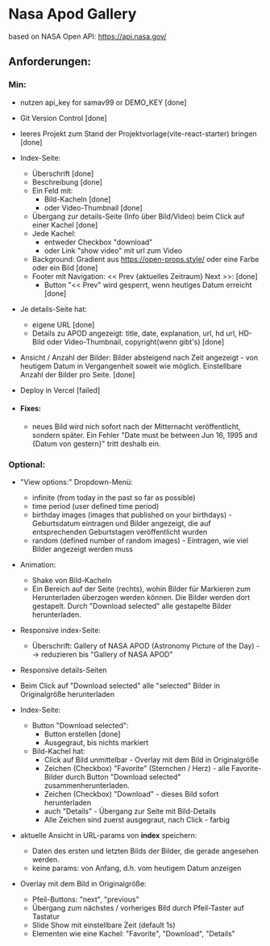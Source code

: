 # Nasa Apod Gallery

based on NASA Open API: https://api.nasa.gov/

## Anforderungen:

### Min:

- nutzen api_key for samav99 or DEMO_KEY [done]
- Git Version Control [done]
- leeres Projekt zum Stand der Projektvorlage(vite-react-starter) bringen [done]

- Index-Seite:

  - Überschrift [done]
  - Beschreibung [done]
  - Ein Feld mit:
    - Bild-Kacheln [done]
    - oder Video-Thumbnail [done]
  - Übergang zur details-Seite (Info über Bild/Video) beim Click auf einer Kachel [done]
  - Jede Kachel:
    - entweder Checkbox "download"
    - oder Link "show video" mit url zum Video
  - Background: Gradient aus https://open-props.style/ oder eine Farbe oder ein Bild [done]
  - Footer mit Navigation: << Prev {aktuelles Zeitraum} Next >>: [done]
    - Button "<< Prev" wird gesperrt, wenn heutiges Datum erreicht [done]

- Je details-Seite hat:
  - eigene URL [done]
  - Details zu APOD angezeigt: title, date, explanation, url, hd url, HD-Bild oder Video-Thumbnail, copyright(wenn gibt's) [done]
- Ansicht / Anzahl der Bilder: Bilder absteigend nach Zeit angezeigt - von heutigem Datum in Vergangenheit soweit wie möglich. Einstellbare Anzahl der Bilder pro Seite. [done]
- Deploy in Vercel [failed]

- #### **Fixes**:
  - neues Bild wird nich sofort nach der Mitternacht veröffentlicht, sondern später. Ein Fehler "Date must be between Jun 16, 1995 and {Datum von gestern}" tritt deshalb ein.

### Optional:

- "View options:" Dropdown-Menü:

  - infinite (from today in the past so far as possible)
  - time period (user defined time period)
  - birthday images (images that published on your birthdays) - Geburtsdatum eintragen und Bilder angezeigt, die auf entsprechenden Geburtstagen veröffentlicht wurden
  - random (defined number of random images) - Eintragen, wie viel Bilder angezeigt werden muss

- Animation:

  - Shake von Bild-Kacheln
  - Ein Bereich auf der Seite (rechts), wohin Bilder für Markieren zum Herunterladen überzogen werden können. Die Bilder werden dort gestapelt. Durch "Download selected" alle gestapelte Bilder herunterladen.

- Responsive index-Seite:
  - Überschrift: Gallery of NASA APOD (Astronomy Picture of the Day) --> reduzieren bis "Gallery of NASA APOD"
- Responsive details-Seiten

- Beim Click auf "Download selected" alle "selected" Bilder in Originalgröße herunterladen

- Index-Seite:

  - Button "Download selected":
    - Button erstellen [done]
    - Ausgegraut, bis nichts markiert
  - Bild-Kachel hat:
    - Click auf Bild unmittelbar - Overlay mit dem Bild in Originalgröße
    - Zeichen (Checkbox) "Favorite" (Sternchen / Herz) - alle Favorite-Bilder durch Button "Download selected" zusammenherunterladen.
    - Zeichen (Checkbox) "Download" - dieses Bild sofort herunterladen
    - auch "Details" - Übergang zur Seite mit Bild-Details
    - Alle Zeichen sind zuerst ausgegraut, nach Click - farbig

- aktuelle Ansicht in URL-params von **index** speichern:

  - Daten des ersten und letzten Bilds der Bilder, die gerade angesehen werden.
  - keine params: von Anfang, d.h. vom heutigem Datum anzeigen

- Overlay mit dem Bild in Originalgröße:
  - Pfeil-Buttons: "next", "previous"
  - Übergang zum nächstes / vorheriges Bild durch Pfeil-Taster auf Tastatur
  - Slide Show mit einstellbare Zeit (default 1s)
  - Elementen wie eine Kachel: "Favorite", "Download", "Details"
